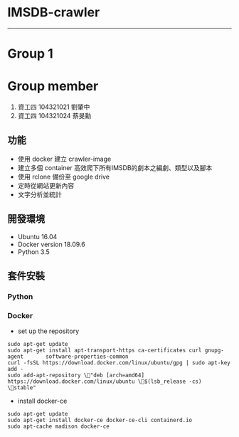 # IMSDB-crawler
---
# Group 1
# Group member
1. 資工四 104321021 劉肇中
2. 資工四 104321024 蔡旻勳

## 功能
- 使用 docker 建立 crawler-image
- 建立多個 container 高效爬下所有IMSDB的劇本之編劇、類型以及腳本
- 使用 rclone 備份至 google drive
- 定時從網站更新內容
- 文字分析並統計

## 開發環境
- Ubuntu 16.04
- Docker version 18.09.6
- Python 3.5

## 套件安裝
### Python
### Docker
- set up the repository
```
sudo apt-get update
sudo apt-get install apt-transport-https ca-certificates curl gnupg-agent       software-properties-common
curl -fsSL https://download.docker.com/linux/ubuntu/gpg | sudo apt-key add -
sudo add-apt-repository \"deb [arch=amd64] https://download.docker.com/linux/ubuntu \$(lsb_release -cs) \stable"

```
- install docker-ce
```
sudo apt-get update
sudo apt-get install docker-ce docker-ce-cli containerd.io
sudo apt-cache madison docker-ce
```


